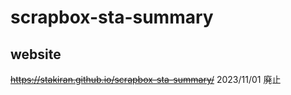 # scrapbox-sta-summary

## website
~~https://stakiran.github.io/scrapbox-sta-summary/~~ 2023/11/01 廃止

